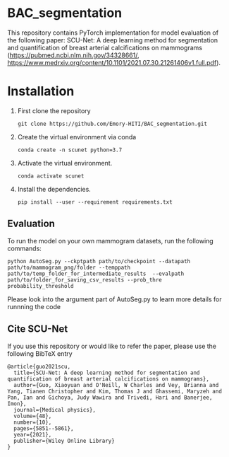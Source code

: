 # BAC_segmentation

This repository contains PyTorch implementation for model evaluation of the following paper: SCU-Net: A deep learning method for segmentation and quantification of breast arterial calcifications on mammograms (https://pubmed.ncbi.nlm.nih.gov/34328661/, https://www.medrxiv.org/content/10.1101/2021.07.30.21261406v1.full.pdf).

# Installation
1. First clone the repository
   ```
   git clone https://github.com/Emory-HITI/BAC_segmentation.git
   ```
2. Create the virtual environment via conda
    ```
    conda create -n scunet python=3.7 
    ```
3. Activate the virtual environment.
    ```
    conda activate scunet
    ```
3. Install the dependencies.
   ```
   pip install --user --requirement requirements.txt
   ```
## Evaluation
To run the model on your own mammogram datasets, run the following commands:

``` shell
python AutoSeg.py --ckptpath path/to/checkpoint --datapath path/to/mammogram_png/folder --temppath path/to/temp_folder_for_intermediate_results  --evalpath path/to/folder_for_saving_csv_results --prob_thre probability_threshold
``` 
Please look into the argument part of AutoSeg.py to learn more details for runnning the code

## Cite SCU-Net
If you use this repository or would like to refer the paper, please use the following BibTeX entry
```
@article{guo2021scu,
  title={SCU-Net: A deep learning method for segmentation and quantification of breast arterial calcifications on mammograms},
  author={Guo, Xiaoyuan and O'Neill, W Charles and Vey, Brianna and Yang, Tianen Christopher and Kim, Thomas J and Ghassemi, Maryzeh and Pan, Ian and Gichoya, Judy Wawira and Trivedi, Hari and Banerjee, Imon},
  journal={Medical physics},
  volume={48},
  number={10},
  pages={5851--5861},
  year={2021},
  publisher={Wiley Online Library}
}
```
